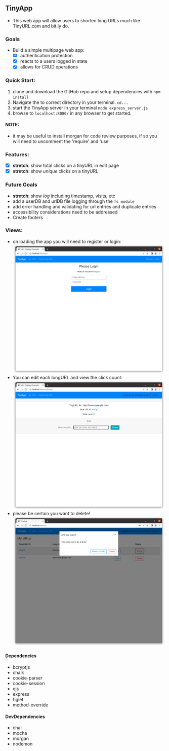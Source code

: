 ## TinyApp

- This web app will allow users to shorten long URLs much like TinyURL.com and bit.ly do.

### Goals
- Build a simple multipage web app:
  - [x] authentication protection
  - [x] reacts to a users logged in state
  - [x] allows for CRUD operations

### Quick Start:
1. clone and download the GitHub repo and setup dependencies with ```npm install```
2. Navigate the to correct directory in your terminal. ```cd...```
3. start the TinyApp server in your terminal ```node express_server.js```
4. browse to ```localhost:8080/``` in any browser to get started.

#### NOTE:
- it may be useful to install morgan for code review purposes, if so you will need to uncomment the 'require' and 'use'

### Features:
- [x] **stretch**: show total clicks on a tinyURL in edit page
- [x] **stretch**: show _unique_ clicks on a tinyURL
### Future Goals
- **stretch**: show _log_ including timestamp, visits, etc 
- add a userDB and urlDB file logging through the ```fs module```
- add error handling and validating for url entries and duplicate entries
- accessibility considerations need to be addressed
- Create footers

### Views:
- on loading the app you will need to register or login:
![Login](Screenshot1login.png)
- You can edit each longURL and view the click count:
![edit](Screenshot3edit.png)
- please be certain you want to delete!
![delete](delete.png)



#### Dependencies
- bcryptjs
- chalk
- cookie-parser
- cookie-session
- ejs
- express 
- figlet
- method-override
#### DevDependencies
- chai
- mocha
- morgan
- nodemon




